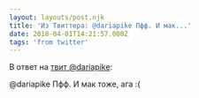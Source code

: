 ```yaml
---
layout: layouts/post.njk
title: 'Из Твиттера: @dariapike Пфф. И мак...'
date: 2018-04-01T14:21:57.000Z
tags: 'from twitter'
---
```

В ответ на [твит @dariapike](https://twitter.com/_/status/980444092743213056):

@dariapike Пфф. И мак тоже, ага :(
